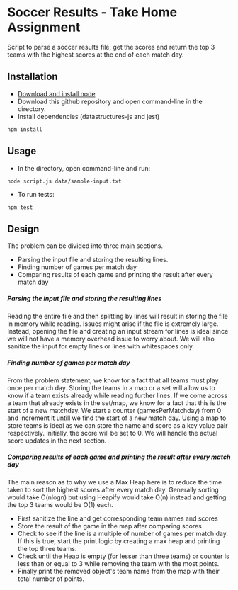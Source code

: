 # Soccer Results - Take Home Assignment

Script to parse a soccer results file, get the scores and return the top 3 teams with the highest scores at the end of each match day.

## Installation

- [Download and install node](https://nodejs.org/en/download/)
- Download this github repository and open command-line in the directory.
- Install dependencies (datastructures-js and jest)

```
npm install
```

## Usage

- In the directory, open command-line and run:

```
node script.js data/sample-input.txt
```

- To run tests:

```
npm test
```

## Design

The problem can be divided into three main sections.

- Parsing the input file and storing the resulting lines.
- Finding number of games per match day
- Comparing results of each game and printing the result after every match day

##### Parsing the input file and storing the resulting lines

Reading the entire file and then splitting by lines will result in storing the file in memory while reading. Issues might arise if the file is extremely large. Instead, opening the file and creating an input stream for lines is ideal since we will not have a memory overhead issue to worry about. We will also sanitize the input for empty lines or lines with whitespaces only.

##### Finding number of games per match day

From the problem statement, we know for a fact that all teams must play once per match day. Storing the teams in a map or a set will allow us to know if a team exists already while reading further lines. If we come across a team that already exists in the set/map, we know for a fact that this is the start of a new matchday. We start a counter (gamesPerMatchday) from 0 and increment it untill we find the start of a new match day. Using a map to store teams is ideal as we can store the name and score as a key value pair respectively. Initially, the score will be set to 0. We will handle the actual score updates in the next section.

##### Comparing results of each game and printing the result after every match day

The main reason as to why we use a Max Heap here is to reduce the time taken to sort the highest scores after every match day. Generally sorting would take O(nlogn) but using Heapify would take O(n) instead and getting the top 3 teams would be O(1) each.

- First sanitize the line and get corresponding team names and scores
- Store the result of the game in the map after comparing scores
- Check to see if the line is a multiple of number of games per match day. If this is true, start the print logic by creating a max heap and printing the top three teams.
- Check until the Heap is empty (for lesser than three teams) or counter is less than or equal to 3 while removing the team with the most points.
- Finally print the removed object's team name from the map with their total number of points.
